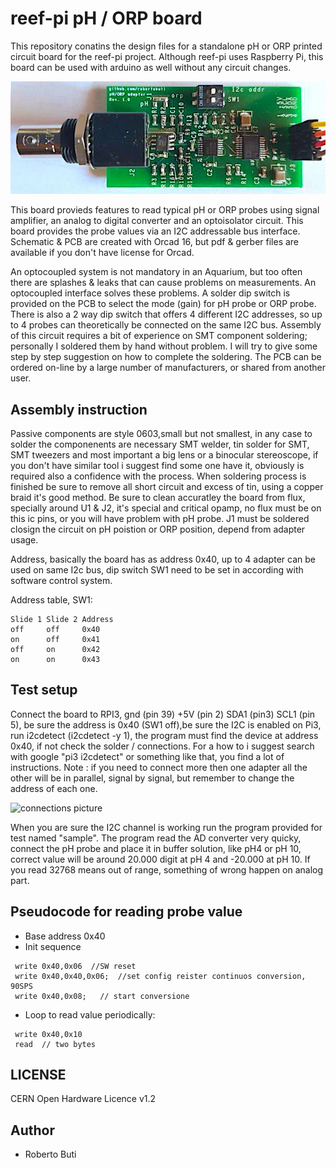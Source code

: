 # reef-pi pH / ORP board

This repository conatins the design files for a standalone pH or ORP printed circuit board for the reef-pi project. Although reef-pi uses Raspberry Pi, this board can be used with arduino as well without any circuit changes.

![reef-pi pH board](/ph-board.jpeg)

This board provieds features to read typical pH or ORP probes using signal amplifier, an analog to digital converter and an optoisolator circuit. This board provides the probe values via an I2C addressable bus interface.
Schematic & PCB are created with Orcad 16, but pdf & gerber files are available if you don't have license for Orcad.

An optocoupled system is not mandatory in an Aquarium, but too often there are splashes & leaks that can cause problems on measurements.  An optocoupled interface solves these problems.
A solder dip switch is provided on the PCB to select the mode (gain) for pH probe or ORP probe.  There is also a 2 way dip switch that offers 4 different I2C addresses, so up to 4 probes can theoretically be connected on the same I2C bus.
Assembly of this circuit requires a bit of experience on SMT component soldering; personally I soldered them by hand without problem.  I will try to give some step by step suggestion on how to complete the soldering. The PCB can be ordered on-line by a large number of manufacturers, or shared from another user.

## Assembly instruction

Passive components are style 0603,small but not smallest, in any case to solder the componenents are necessary SMT welder, tin solder for SMT, SMT tweezers and most important a big lens or a binocular stereoscope, if you don't have similar tool i suggest find some one have it, obviously is required also a confidence with the process.
When soldering process is finished be sure to remove all short circuit and excess of tin, using a copper braid it's good method.
Be sure to clean accuratley the board from flux, specially around U1 & J2, it's special and critical opamp, no flux must be on this ic pins, or you will have problem with pH probe.
J1 must be soldered closign the circuit on pH poistion or ORP position, depend from adapter usage.


Address, basically the board has as address 0x40, up to 4 adapter can be used on same I2c bus, dip switch SW1 need to be set in according with software control system.

Address table, SW1:
```
Slide 1	Slide 2	Address
off	    off	    0x40
on	    off	    0x41
off	    on	    0x42
on	    on	    0x43
```

## Test setup

Connect the board to RPI3, gnd (pin 39) +5V (pin 2) SDA1 (pin3) SCL1 (pin 5), be sure the address is 0x40 (SW1 off),be sure the I2C is enabled on Pi3, run i2cdetect (i2cdetect -y 1), the program must find the device at address 0x40, if not check the solder / connections. For a how to i suggest search with google "pi3 i2cdetect" or something like that, you find a lot of instructions.
Note : if you need to connect more then one adapter all the other will be in parallel, signal by signal, but remember to change the address of each one.

![connections picture](https://imgur.com/1BIG9ph.jpg)

When you are sure the I2C channel is working run the program provided for test named "sample". 
The program read the AD converter very quicky, connect the pH probe and place it in buffer solution, like pH4 or pH 10, correct value will be around 20.000 digit at pH 4 and -20.000 at pH 10.
If you read 32768 means out of range, something of wrong happen on analog part.

## Pseudocode for reading probe value

- Base address 0x40
- Init sequence 
```
 write 0x40,0x06  //SW reset 
 write 0x40,0x40,0x06;  //set config reister continuos conversion, 90SPS
 write 0x40,0x08;   // start conversione
```
- Loop to read value periodically:
```
 write 0x40,0x10
 read  // two bytes
````

## LICENSE

CERN Open Hardware Licence v1.2 

## Author

- Roberto Buti
